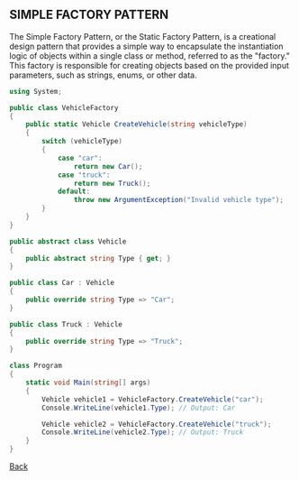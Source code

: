 ## SIMPLE FACTORY PATTERN

The Simple Factory Pattern, or the Static Factory Pattern, is a creational design pattern that provides a simple way to encapsulate the instantiation logic of objects within a single class or method, referred to as the "factory." This factory is responsible for creating objects based on the provided input parameters, such as strings, enums, or other data.

```csharp
using System;

public class VehicleFactory
{
    public static Vehicle CreateVehicle(string vehicleType)
    {
        switch (vehicleType)
        {
            case "car":
                return new Car();
            case "truck":
                return new Truck();
            default:
                throw new ArgumentException("Invalid vehicle type");
        }
    }
}

public abstract class Vehicle
{
    public abstract string Type { get; }
}

public class Car : Vehicle
{
    public override string Type => "Car";
}

public class Truck : Vehicle
{
    public override string Type => "Truck";
}

class Program
{
    static void Main(string[] args)
    {
        Vehicle vehicle1 = VehicleFactory.CreateVehicle("car");
        Console.WriteLine(vehicle1.Type); // Output: Car

        Vehicle vehicle2 = VehicleFactory.CreateVehicle("truck");
        Console.WriteLine(vehicle2.Type); // Output: Truck
    }
}
```
[Back](../README.md/#simple-factory)
